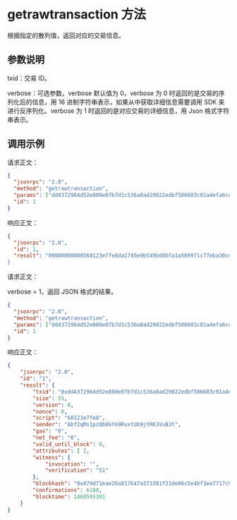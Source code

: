 ﻿# getrawtransaction 方法

根据指定的散列值，返回对应的交易信息。

## 参数说明

txid：交易 ID。

verbose：可选参数，verbose 默认值为 0，verbose 为 0 时返回的是交易的序列化后的信息，用 16 进制字符串表示，如果从中获取详细信息需要调用 SDK 来进行反序列化。verbose 为 1 时返回的是对应交易的详细信息，用 Json 格式字符串表示。

## 调用示例

请求正文：

```json
{
  "jsonrpc": "2.0",
  "method": "getrawtransaction",
  "params": ["dd4372964d52e800e07b7d1c536a0ad29022edbf506603c01a4efa6cc0b4e1c6"],
  "id": 1
}
```

响应正文：

```json
{
  "jsonrpc": "2.0",
  "id": 1,
  "result": "00000000000568123e7fe8da1745e9b549bd0bfa1a569971c77eba30cd5a4b000000000000000000000000000000000000000000000151""
}
```

请求正文：

verbose = 1，返回 JSON 格式的结果。

```json
{
  "jsonrpc": "2.0",
  "method": "getrawtransaction",
  "params": ["dd4372964d52e800e07b7d1c536a0ad29022edbf506603c01a4efa6cc0b4e1c6", 1],
  "id": 1
}
```

响应正文：

```json
{
    "jsonrpc": "2.0", 
    "id": "1", 
    "result": {
        "txid": "0xdd4372964d52e800e07b7d1c536a0ad29022edbf506603c01a4efa6cc0b4e1c6", 
        "size": 55, 
        "version": 0, 
        "nonce": 0, 
        "script": "68123e7fe8", 
        "sender": "Abf2qMs1pzQb8kYk9RuxtUb9jtRKJVuBJt", 
        "gas": "0", 
        "net_fee": "0", 
        "valid_until_block": 0, 
        "attributes": [ ], 
        "witness": {
            "invocation": "", 
            "verification": "51"
        }, 
        "blockhash": "0x479d71eae26a817647a373381f21de06c5e4bf3ee7717c948f006ce8e25441be", 
        "confirmations": 6180, 
        "blocktime": 1468595301
    }
}
```
